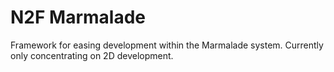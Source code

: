 N2F Marmalade
============

Framework for easing development within the Marmalade system.  Currently only concentrating on 2D development.
